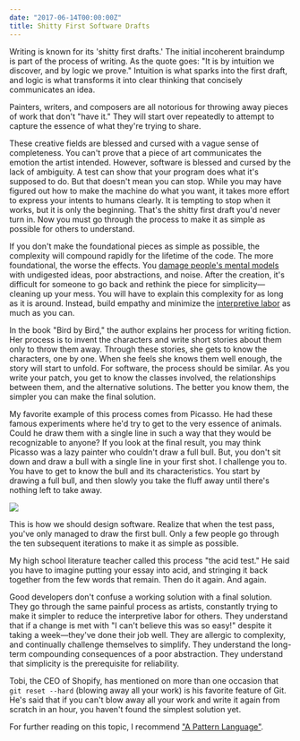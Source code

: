 ```yaml
---
date: "2017-06-14T00:00:00Z"
title: Shitty First Software Drafts
---
```


Writing is known for its 'shitty first drafts.' The initial incoherent braindump
is part of the process of writing. As the quote goes: "It is by intuition we
discover, and by logic we prove." Intuition is what sparks into the first draft,
and logic is what transforms it into clear thinking that concisely communicates
an idea.

Painters, writers, and composers are all notorious for throwing away pieces of
work that don't "have it." They will start over repeatedly to attempt to capture
the essence of what they're trying to share.

These creative fields are blessed and cursed with a vague sense of completeness.
You can't prove that a piece of art communicates the emotion the artist
intended. However, software is blessed and cursed by the lack of ambiguity. A
test can show that your program does what it's supposed to do. But that doesn't
mean you can stop. While you may have figured out how to make the machine do
what you want, it takes more effort to express your intents to humans clearly.
It is tempting to stop when it works, but it is only the beginning. That's the
shitty first draft you'd never turn in. Now you must go through the process to
make it as simple as possible for others to understand.

If you don't make the foundational pieces as simple as possible, the complexity
will compound rapidly for the lifetime of the code. The more foundational, the
worse the effects. You [damage people's mental
models](http://distill.pub/2017/research-debt/) with undigested ideas, poor
abstractions, and noise. After the creation, it's difficult for someone to go
back and rethink the piece for simplicity—cleaning up your mess. You will have
to explain this complexity for as long as it is around. Instead, build empathy
and minimize the [interpretive
labor](https://acesounderglass.com/2015/06/09/interpretive-labor/) as much as
you can.

In the book "Bird by Bird," the author explains her process for writing fiction.
Her process is to invent the characters and write short stories about them only
to throw them away. Through these stories, she gets to know the characters, one
by one. When she feels she knows them well enough, the story will start to
unfold. For software, the process should be similar. As you write your patch,
you get to know the classes involved, the relationships between them, and the
alternative solutions. The better you know them, the simpler you can make the
final solution.

My favorite example of this process comes from Picasso. He had these famous
experiments where he'd try to get to the very essence of animals. Could he draw
them with a single line in such a way that they would be recognizable to anyone?
If you look at the final result, you may think Picasso was a lazy painter who
couldn't draw a full bull. But, you don't sit down and draw a bull with a single
line in your first shot. I challenge you to. You have to get to know the bull
and its characteristics. You start by drawing a full bull, and then slowly you
take the fluff away until there's nothing left to take away.

![](/static/images/n5FwomJ.jpg)

This is how we should design software. Realize that when the test pass, you've
only managed to draw the first bull. Only a few people go through the ten
subsequent iterations to make it as simple as possible.

My high school literature teacher called this process "the acid test." He said
you have to imagine putting your essay into acid, and stringing it back together
from the few words that remain. Then do it again. And again.

Good developers don't confuse a working solution with a final solution. They go
through the same painful process as artists, constantly trying to make it
simpler to reduce the interpretive labor for others. They understand that if a
change is met with "I can't believe this was so easy!" despite it taking a
week—they've done their job well. They are allergic to complexity, and
continually challenge themselves to simplify. They understand the long-term
compounding consequences of a poor abstraction. They understand that simplicity
is the prerequisite for reliability.

Tobi, the CEO of Shopify, has mentioned on more than one occasion that `git
reset --hard` (blowing away all your work) is his favorite feature of Git. He's
said that if you can't blow away all your work and write it again from scratch
in an hour, you haven't found the simplest solution yet.

For further reading on this topic, I recommend ["A Pattern Language"](https://en.wikipedia.org/wiki/A_Pattern_Language).
